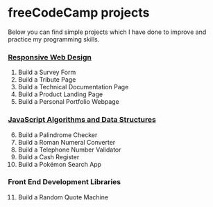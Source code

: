 # freeCodeCamp projects
Below you can find simple projects which I have done to improve and practice my programming skills.

### [Responsive Web Design](https://www.freecodecamp.org/certification/fcc01a5d92a-8836-4fc0-bc6f-2bfa568313f6/responsive-web-design)
1. Build a Survey Form
2. Build a Tribute Page
3. Build a Technical Documentation Page
4. Build a Product Landing Page
5. Build a Personal Portfolio Webpage

### [JavaScript Algorithms and Data Structures](https://www.freecodecamp.org/certification/fcc01a5d92a-8836-4fc0-bc6f-2bfa568313f6/javascript-algorithms-and-data-structures-v8)
6. Build a Palindrome Checker
7. Build a Roman Numeral Converter
8. Build a Telephone Number Validator
9. Build a Cash Register
10. Build a Pokémon Search App

### Front End Development Libraries
11. Build a Random Quote Machine
